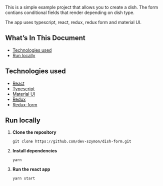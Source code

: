 This is a simple example project that allows you to create a dish. The form contians conditional fields that render depending on dish type.

The app uses typescript, react, redux, redux form and material UI.

## What’s In This Document

- [Technologies used](#technologies-used)
- [Run locally](#run-locally)

## <a name="technologies-used">Technologies used</a>

- [React](https://reactjs.org/)
- [Typescript](https://www.typescriptlang.org/)
- [Material UI](https://material-ui.com/)
- [Redux](https://redux.js.org/)
- [Redux-form](https://redux-form.com/8.3.0/)

## <a name="run-locally">Run locally</a>

1. **Clone the repository**

   ```
   git clone https://github.com/dev-szymon/dish-form.git
   ```

2. **Install dependencies**

   ```
   yarn
   ```

3. **Run the react app**

   ```
   yarn start
   ```
